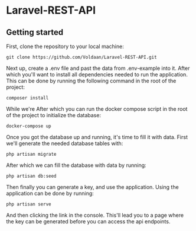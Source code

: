 # Laravel-REST-API

## Getting started

First, clone the repository to your local machine:
```
git clone https://github.com/Voldaan/Laravel-REST-API.git
```
Next up, create a .env file and past the data from .env-example into it.
After which you'll want to install all dependencies needed to run the application. This can be done by running the following command in the root of the project:
```
composer install
```
While we're
After which you can run the docker compose script in the root of the project to initialize the database:
```
docker-compose up
```

Once you got the database up and running, it's time to fill it with data. First we'll generate the needed database tables with:
```
php artisan migrate
```
After which we can fill the database with data by running:
```
php artisan db:seed
```

Then finally you can generate a key, and use the application.
Using the application can be done by running:
```
php artisan serve
```
And then clicking the link in the console. This'll lead you to a page where the key can be generated before you can access the api endpoints.